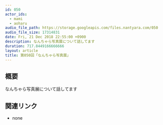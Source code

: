```yaml
---
id: 050
actor_ids:
  - mami
  - aoharu
audio_file_path: https://storage.googleapis.com/files.nantyara.com/050.mp3
audio_file_size: 17314831
date: Fri, 21 Dec 2018 22:55:00 +0900
description: なんちゃら写真展について話してます
duration: 717.8449166666666
layout: article
title: 第050回「なんちゃら写真展」
---
```

## 概要

なんちゃら写真展について話してます

## 関連リンク

* none
